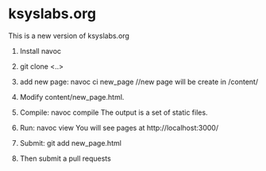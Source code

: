 ksyslabs.org
============

This is a new version of ksyslabs.org

1. Install navoc

2. git clone <..>

3. add new page:
	navoc ci new_page //new page will be create in /content/

4. Modify content/new_page.html.

5. Compile:
	navoc compile
The output is a set of static files.

6. Run:
	navoc view
You will see pages at http://localhost:3000/

7. Submit:
	git add new_page.html

8. Then submit a pull requests


